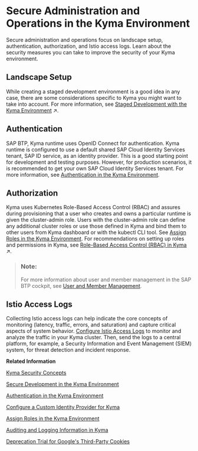 <!-- loioa22ef28e21984788b12120254efa2996 -->

# Secure Administration and Operations in the Kyma Environment

Secure administration and operations focus on landscape setup, authentication, authorization, and Istio access logs. Learn about the security measures you can take to improve the security of your Kyma environment.



<a name="loioa22ef28e21984788b12120254efa2996__section_gyr_dv3_ybc"/>

## Landscape Setup

While creating a staged development environment is a good idea in any case, there are some considerations specific to Kyma you might want to take into account. For more information, see [Staged Development with the Kyma Environment](https://help.sap.com/viewer/df50977d8bfa4c9a8a063ddb37113c43/Cloud/en-US/ec8a269c4312416dbb83deb9e5b6bc5b.html "While creating a staged development environment is a good idea in any case, there are some considerations specific to Kyma you might want to take into account.") :arrow_upper_right:.



<a name="loioa22ef28e21984788b12120254efa2996__section_jfc_gw3_ybc"/>

## Authentication

SAP BTP, Kyma runtime uses OpenID Connect for authentication. Kyma runtime is configured to use a default shared SAP Cloud Identity Services tenant, SAP ID service, as an identity provider. This is a good starting point for development and testing purposes. However, for production scenarios, it is recommended to get your own SAP Cloud Identity Services tenant. For more information, see [Authentication in the Kyma Environment](authentication-in-the-kyma-environment-85200d8.md).



<a name="loioa22ef28e21984788b12120254efa2996__section_a1y_j1j_ybc"/>

## Authorization

Kyma uses Kubernetes Role-Based Access Control \(RBAC\) and assures during provisioning that a user who creates and owns a particular runtime is given the cluster-admin role. Users with the cluster-admin role can define any additional cluster roles or use those defined in Kyma and bind them to other users from Kyma dashboard or with the kubectl CLI tool. See [Assign Roles in the Kyma Environment](assign-roles-in-the-kyma-environment-148ae38.md). For recommendations on setting up roles and permissions in Kyma, see [Role-Based Access Control (RBAC) in Kyma](https://help.sap.com/viewer/df50977d8bfa4c9a8a063ddb37113c43/Cloud/en-US/bb31080fd0474d38a050e32a7a7ed629.html "Assigning permissions in Kyma is based on the Kubernetes role-based access control (RBAC). It’s recommended that you start with separating the developers and operators of a cluster. Later, you can refine the role concept as required.") :arrow_upper_right:.

> ### Note:  
> For more information about user and member management in the SAP BTP cockpit, see [User and Member Management](../10-concepts/user-and-member-management-cc1c676.md).



<a name="loioa22ef28e21984788b12120254efa2996__section_bmw_h2j_ybc"/>

## Istio Access Logs

Collecting Istio access logs can help indicate the core concepts of monitoring \(latency, traffic, errors, and saturation\) and capture critical aspects of system behavior. [Configure Istio Access Logs](https://kyma-project.io/#/istio/user/tutorials/01-45-enable-istio-access-logs) to monitor and analyze the traffic in your Kyma cluster. Then, send the logs to a central platform, for example, a Security Information and Event Management \(SIEM\) system, for threat detection and incident response.

**Related Information**  


[Kyma Security Concepts](kyma-security-concepts-dbf4503.md "SAP BTP, Kyma runtime takes various security measures regarding your cluster and its underlying infrastructure. Benefit from the security setup that SAP BTP, Kyma runtime provides.")

[Secure Development in the Kyma Environment](secure-development-in-the-kyma-environment-ff51a32.md "Secure development focuses on Pod security, network traffic restriction, Istio sidecar proxy injection, and workload exposure. Learn about the security measures you can take to improve the security of your Kyma environment .")

[Authentication in the Kyma Environment](authentication-in-the-kyma-environment-85200d8.md "To authenticate in the Kyma environment, you can either use the default identity provider (IdP) or set up a custom identity provider.")

[Configure a Custom Identity Provider for Kyma](configure-a-custom-identity-provider-for-kyma-67bcc6e.md "Enable the Kyma environment with a custom identity provider (IdP).")

[Assign Roles in the Kyma Environment](assign-roles-in-the-kyma-environment-148ae38.md "Kyma uses roles to manage access within the cluster, which give the assigned users the permissions suitable for their purposes.")

[Auditing and Logging Information in Kyma](auditing-and-logging-information-in-kyma-935e241.md "Kyma runtime collects audit and application logs.")

[Deprecation Trial for Google's Third-Party Cookies](deprecation-trial-for-google-s-third-party-cookies-d3eb18d.md)

